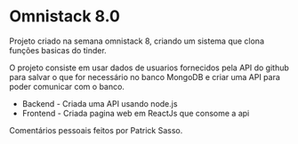 # Omnistack 8.0

Projeto criado na semana omnistack 8, criando um sistema que clona funções basicas do tinder.

O projeto consiste em usar dados de usuarios fornecidos pela API do github para salvar o que for necessário no banco MongoDB e criar uma API para poder comunicar com o banco.

- Backend - Criada uma API usando node.js
- Frontend - Criada pagina web em ReactJs que consome a api

Comentários pessoais feitos por Patrick Sasso.
